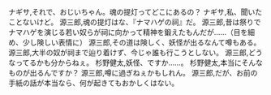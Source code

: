 ナギサ,それで、おじいちゃん。魂の提灯ってどこにあるの？
ナギサ,私、聞いたことないけど。
源三郎,魂の提灯はな、『ナマハゲの祠』だ。
源三郎,昔は祭りでナマハゲを演じる若い奴らが祠に向かって精神を鍛えたもんだが……（目を細め、少し険しい表情に）
源三郎,その道は険しく、妖怪が出るなんて噂もある。
源三郎,大半の奴が祠まで辿り着けず、今じゃ誰も行こうとしない。
源三郎,どうなってるかも分からねぇ。
杉野健太,妖怪、ですか……。
杉野健太,本当にそんなものが出るんですか？
源三郎,噂に過ぎねぇかもしれん。
源三郎,だが、お前の手紙の話が本当なら、何が起きてもおかしくはない。
